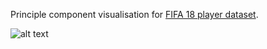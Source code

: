 Principle component visualisation for [FIFA 18 player dataset](https://www.kaggle.com/thec03u5/fifa-18-demo-player-dataset).

![alt text](https://github.com/mattdns100689/fifa18/blob/master/fifa_by_position.jpg)
